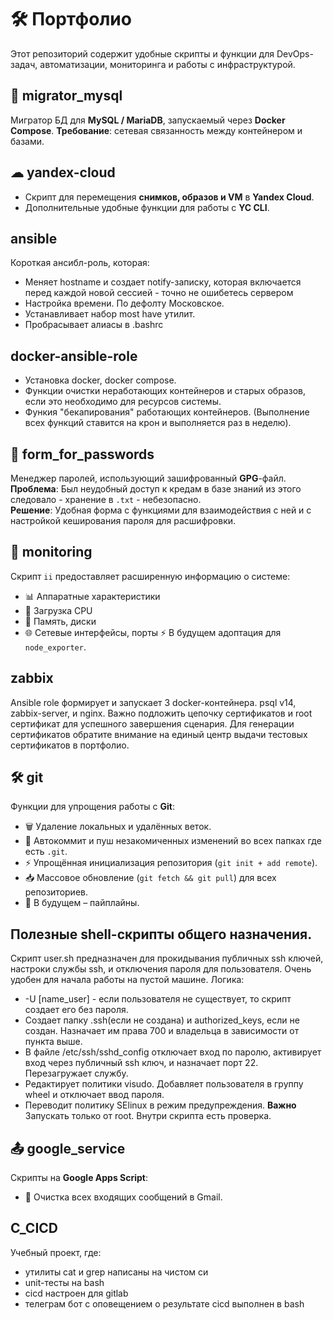 # 🛠  Портфолио

Этот репозиторий содержит удобные скрипты и функции для DevOps-задач, автоматизации, мониторинга и работы с инфраструктурой.

## 🔄 migrator_mysql
Мигратор БД для **MySQL / MariaDB**, запускаемый через **Docker Compose**.
**Требование**: сетевая связанность между контейнером и базами.

## ☁ yandex-cloud
- Скрипт для перемещения **снимков, образов и VM** в **Yandex Cloud**.
- Дополнительные удобные функции для работы с **YC CLI**.

## ansible
Короткая ансибл-роль, которая:
- Меняет hostname и создает notify-записку, которая включается перед каждой новой сессией - точно не ошибетесь сервером
- Настройка времени. По дефолту Московское.
- Устанавливает набор most have утилит.
- Пробрасывает алиасы в .bashrc
## docker-ansible-role
- Установка docker, docker compose.
- Функции очистки неработающих контейнеров и старых образов, если это необходимо для ресурсов системы.
- Функия "бекапирования" работающих контейнеров. 
(Выполнение всех функций ставится на крон и выполняется раз в неделю).

## 🔐 form_for_passwords
Менеджер паролей, использующий зашифрованный **GPG**-файл.  
**Проблема**: Был неудобный доступ к кредам в базе знаний из этого следовало - хранение в `.txt` -  небезопасно.  
**Решение**: Удобная форма с функциями для взаимодействия с ней и с настройкой кеширования пароля для расшифровки.

## 📡 monitoring
Скрипт `ii` предоставляет расширенную информацию о системе:
- 📊 Аппаратные характеристики
- 🚀 Загрузка CPU
- 💾 Память, диски
- 🌐 Сетевые интерфейсы, порты
⚡ В будущем адоптация для  `node_exporter`.

## zabbix
Ansible role формирует и запускает 3 docker-контейнера. psql v14, zabbix-server, и nginx. 
Важно подложить цепочку сертификатов и root сертификат для успешного завершения сценария.
Для генерации сертификатов обратите внимание на единый центр выдачи тестовых сертификатов в портфолио.

## 🛠 git
Функции для упрощения работы с **Git**:
- 🗑 Удаление локальных и удалённых веток.
- 🔄 Автокоммит и пуш незакомиченных изменений во всех папках где есть `.git`.
- ⚡ Упрощённая инициализация репозитория (`git init + add remote`).
- 📥 Массовое обновление (`git fetch && git pull`) для всех репозиториев.
- 🚀 В будущем – пайплайны.

## Полезные shell-скрипты общего назначения.
Скрипт user.sh предназначен для прокидывания публичных ssh ключей, настроки службы ssh, и отключения пароля для пользователя.
Очень удобен для начала работы на пустой машине.
Логика:
- -U [name_user] - если пользователя не существует, то скрипт создает его без пароля.
- Создает папку .ssh(если не создана) и authorized_keys, если не создан. Назначает им права 700 и владельца в зависимости от пункта выше.
- В файле /etc/ssh/sshd_config отключает вход по паролю, активирует вход через публичный ssh ключ, и назначает порт 22. Перезагружает службу.
- Редактирует политики visudo. Добавляет пользователя в группу wheel и отключает ввод пароля.
- Переводит политику SElinux в режим предупреждения.
**Важно** Запускать только от root. Внутри скрипта есть проверка.

## 📤 google_service
Скрипты на **Google Apps Script**:
- 🧹 Очистка всех входящих сообщений в Gmail.

## C_CICD
Учебный проект, где:
- утилиты cat и grep написаны на чистом си
- unit-тесты на bash
- cicd настроен для gitlab
- телеграм бот с оповещением о результате cicd выполнен в bash
